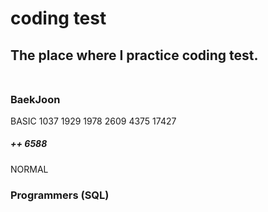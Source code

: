 # coding test <br>
## The place where I practice coding test. <br> <br>
 ### BaekJoon <br>
 BASIC 1037 1929 1978 2609 4375 17427 <br>
 ##### ++ 6588 <br>
 NORMAL <br>
 ### Programmers (SQL)
